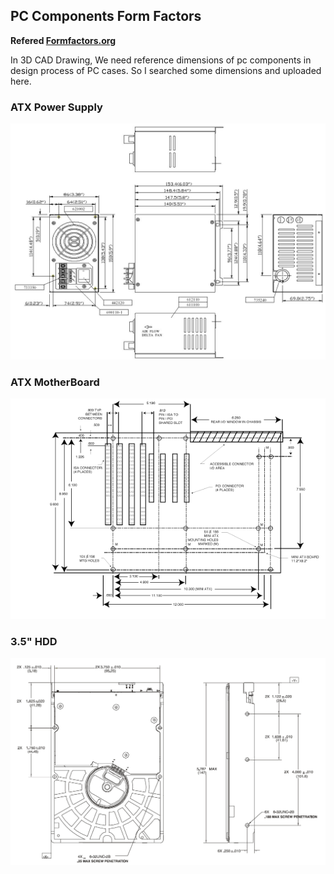 ## PC Components Form Factors
**Refered [Formfactors.org](www.formfactors.org)**

In 3D CAD Drawing, We need reference dimensions of pc components in design process of PC cases.
So I searched some dimensions and uploaded here.

### ATX Power Supply
![Dimensions of ATX Power Supply](https://github.com/cheon7886/Standard_PC_FormFactors/blob/master/ATXPSU.jpg)
### ATX MotherBoard
![Dimensions of MotherBoard](https://github.com/cheon7886/Standard_PC_FormFactors/blob/master/ATXMOT.gif)
### 3.5" HDD
![Dimensions of MotherBoard](https://github.com/cheon7886/Standard_PC_FormFactors/blob/master/35HDD.jpg)